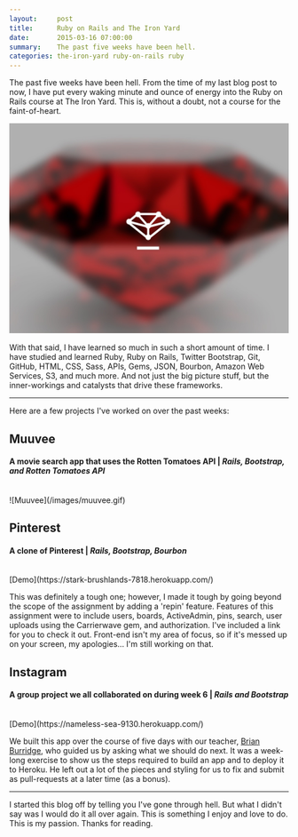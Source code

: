 ```yaml
---
layout:     post
title:      Ruby on Rails and The Iron Yard
date:       2015-03-16 07:00:00
summary:    The past five weeks have been hell.
categories: the-iron-yard ruby-on-rails ruby
---
```


The past five weeks have been hell. From the time of my last blog post to now, I have put every waking minute and ounce of energy into the Ruby on Rails course at The Iron Yard. This is, without a doubt, not a course for the faint-of-heart.

![Ruby on Rails Wallpaper](/images/ruby.jpg)

With that said, I have learned so much in such a short amount of time. I have studied and learned Ruby, Ruby on Rails, Twitter Bootstrap, Git, GitHub, HTML, CSS, Sass, APIs, Gems, JSON, Bourbon, Amazon Web Services, S3, and much more. And not just the big picture stuff, but the inner-workings and catalysts that drive these frameworks.

* * *

Here are a few projects I've worked on over the past weeks:

## Muuvee

#### A movie search app that uses the Rotten Tomatoes API | _Rails, Bootstrap, and Rotten Tomatoes API_
<br>
![Muuvee](/images/muuvee.gif)

## Pinterest

#### A clone of Pinterest | _Rails, Bootstrap, Bourbon_
<br>
[Demo](https://stark-brushlands-7818.herokuapp.com/)

This was definitely a tough one; however, I made it tough by going beyond the scope of the assignment by adding a 'repin' feature. Features of this assignment were to include users, boards, ActiveAdmin, pins, search, user uploads using the Carrierwave gem, and authorization. I've included a link for you to check it out. Front-end isn't my area of focus, so if it's messed up on your screen, my apologies... I'm still working on that.

## Instagram

#### A group project we all collaborated on during week 6 | _Rails and Bootstrap_
<br>
[Demo](https://nameless-sea-9130.herokuapp.com/)

We built this app over the course of five days with our teacher, [Brian Burridge](https://twitter.com/brianburridge), who guided us by asking what we should do next. It was a week-long exercise to show us the steps required to build an app and to deploy it to Heroku. He left out a lot of the pieces and styling for us to fix and submit as pull-requests at a later time (as a bonus).

* * *

I started this blog off by telling you I've gone through hell. But what I didn't say was I would do it all over again. This is something I enjoy and love to do. This is my passion. Thanks for reading.
